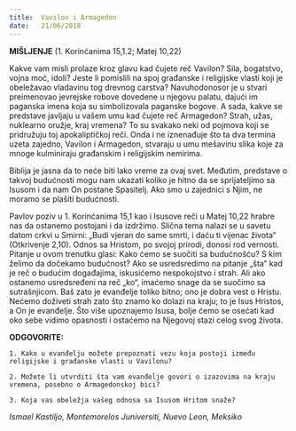 ```yaml
---
title:  Vavilon i Armagedon
date:   21/06/2018
---
```


**MIŠLJENJE** (1. Korinćanima 15,1.2; Matej 10,22)

Kakve vam misli prolaze kroz glavu kad čujete reč Vavilon? Sila, bogatstvo, vojna moć, idoli? Jeste li pomislili na spoj građanske i religijske vlasti koji je obeležavao vladavinu tog drevnog carstva? Navuhodonosor je u stvari preimenovao jevrejske robove dovedene u njegovu palatu, dajući im paganska imena koja su simbolizovala paganske bogove. A sada, kakve se predstave javljaju u vašem umu kad čujete reč Armagedon? Strah, užas, nuklearno oružje, kraj vremena? To su svakako neki od pojmova koji se pridružuju toj apokaliptičkoj reči. Onda i ne iznenađuje što ta dva termina uzeta zajedno, Vavilon i Armagedon, stvaraju u umu mešavinu slika koje za mnoge kulminiraju građanskim i religijskim nemirima.

Biblija je jasna da to neće biti lako vreme za ovaj svet. Međutim, predstave o takvoj budućnosti mogu nam ukazati koliko je hitno da se sprijateljimo sa Isusom i da nam On postane Spasitelj. Ako smo u zajednici s Njim, ne moramo se plašiti budućnosti.

Pavlov poziv u 1. Korinćanima 15,1 kao i Isusove reči u Matej 10,22 hrabre nas da ostanemo postojani i da izdržimo. Slična tema nalazi se u savetu datom crkvi u Smirni: „Budi vjeran do same smrti, i daću ti vijenac života“ (Otkrivenje 2,10). Odnos sa Hristom, po svojoj prirodi, donosi rod vernosti.
Pitanje u ovom trenutku glasi: Kako ćemo se suočiti sa budućnošću? S kim želimo da dočekamo budućnost? Ako se usredsredimo na pitanje „šta“ kad je reč o budućim događajima, iskusićemo nespokojstvo i strah. Ali ako ostanemo usredsređeni na reč „ko“, imaćemo snage da se suočimo sa sutrašnjicom. Baš zato je evanđelje toliko bitno; ono je dobra vest o Hristu. Nećemo doživeti strah zato što znamo ko dolazi na kraju; to je Isus Hristos, a On je evanđelje. Što više upoznajemo Isusa, bolje ćemo se osećati kad oko sebe vidimo opasnosti i ostaćemo na Njegovoj stazi celog svog života.

**ODGOVORITE:**

`1. Kako u evanđelju možete prepoznati vezu koja postoji između religijske i građanske vlasti u Vavilonu?`

`2. Možete li utvrditi šta vam evanđelje govori o izazovima na kraju vremena, posebno o Armagedonskoj bici?`

`3. Koja vas obeležja vašeg odnosa sa Isusom Hritom snaže?`

*Ismael Kastiljo, Montemorelos Juniversiti, Nuevo Leon, Meksiko*
